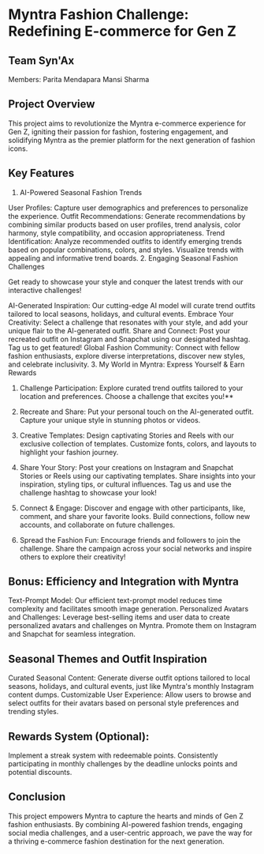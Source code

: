 # Myntra Fashion Challenge: Redefining E-commerce for Gen Z

## Team Syn'Ax

Members:
Parita Mendapara
Mansi Sharma

## Project Overview

This project aims to revolutionize the Myntra e-commerce experience for Gen Z, igniting their passion for fashion, fostering engagement, and solidifying Myntra as the premier platform for the next generation of fashion icons.

## Key Features

1. AI-Powered Seasonal Fashion Trends

User Profiles: Capture user demographics and preferences to personalize the experience.
Outfit Recommendations: Generate recommendations by combining similar products based on user profiles, trend analysis, color harmony, style compatibility, and occasion appropriateness.
Trend Identification: Analyze recommended outfits to identify emerging trends based on popular combinations, colors, and styles. Visualize trends with appealing and informative trend boards.
2. Engaging Seasonal Fashion Challenges

Get ready to showcase your style and conquer the latest trends with our interactive challenges!

AI-Generated Inspiration: Our cutting-edge AI model will curate trend outfits tailored to local seasons, holidays, and cultural events.
Embrace Your Creativity: Select a challenge that resonates with your style, and add your unique flair to the AI-generated outfit.
Share and Connect: Post your recreated outfit on Instagram and Snapchat using our designated hashtag. Tag us to get featured!
Global Fashion Community: Connect with fellow fashion enthusiasts, explore diverse interpretations, discover new styles, and celebrate inclusivity.
3. My World in Myntra: Express Yourself & Earn Rewards

1. Challenge Participation: Explore curated trend outfits tailored to your location and preferences. Choose a challenge that excites you!**

2. Recreate and Share: Put your personal touch on the AI-generated outfit. Capture your unique style in stunning photos or videos.

3. Creative Templates: Design captivating Stories and Reels with our exclusive collection of templates. Customize fonts, colors, and layouts to highlight your fashion journey.

4. Share Your Story: Post your creations on Instagram and Snapchat Stories or Reels using our captivating templates. Share insights into your inspiration, styling tips, or cultural influences. Tag us and use the challenge hashtag to showcase your look!

5. Connect & Engage: Discover and engage with other participants, like, comment, and share your favorite looks. Build connections, follow new accounts, and collaborate on future challenges.

6. Spread the Fashion Fun: Encourage friends and followers to join the challenge. Share the campaign across your social networks and inspire others to explore their creativity!

## Bonus: Efficiency and Integration with Myntra

Text-Prompt Model: Our efficient text-prompt model reduces time complexity and facilitates smooth image generation.
Personalized Avatars and Challenges: Leverage best-selling items and user data to create personalized avatars and challenges on Myntra. Promote them on Instagram and Snapchat for seamless integration.
## Seasonal Themes and Outfit Inspiration

Curated Seasonal Content: Generate diverse outfit options tailored to local seasons, holidays, and cultural events, just like Myntra's monthly Instagram content dumps.
Customizable User Experience: Allow users to browse and select outfits for their avatars based on personal style preferences and trending styles.
## Rewards System (Optional):

Implement a streak system with redeemable points. Consistently participating in monthly challenges by the deadline unlocks points and potential discounts.

## Conclusion

This project empowers Myntra to capture the hearts and minds of Gen Z fashion enthusiasts. By combining AI-powered fashion trends, engaging social media challenges, and a user-centric approach, we pave the way for a thriving e-commerce fashion destination for the next generation.
